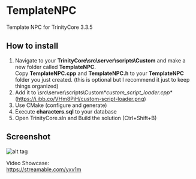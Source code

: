 # TemplateNPC
Template NPC for TrinityCore 3.3.5  
  
  
## How to install  
1. Navigate to your **TrinityCore\src\server\scripts\Custom** and make a new folder called **TemplateNPC**.  
Copy **TemplateNPC.cpp** and **TemplateNPC.h** to your **TemplateNPC** folder you just created.  (this is optional but I recommend it just to keep things organized)
2. Add it to \src\server\scripts\Custom\**custom_script_loader.cpp**  (https://i.ibb.co/VHm8PjH/custom-script-loader.png)
3. Use CMake (configure and generate)  
4. Execute **characters.sql** to your database  
5. Open TrinityCore.sln and Build the solution (Ctrl+Shift+B)  
  

  
## Screenshot
![alt tag](https://image.ibb.co/nGfeYn/template_Npc.png)  
  
Video Showcase:  
https://streamable.com/yxv1m
